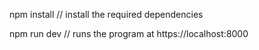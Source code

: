 npm install   // install the required dependencies

npm run dev   // runs the program at https://localhost:8000
